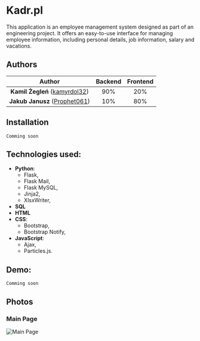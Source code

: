 # Kadr.pl

This application is an employee management system designed as part of an engineering project. It offers an easy-to-use interface for managing employee information, including personal details, job information, salary and vacations.

## Authors

| Author | Backend | Frontend |
| :---: | :---: | :---: |
| **Kamil Żegleń** ([kamyrdol32](https://github.com/kamyrdol32))  | 90% | 20% |
| **Jakub Janusz** ([Prophet061](https://github.com/Prophet061))  | 10% | 80% |

## Installation
`Comming soon`

## Technologies used:
  - **Python**:
      - Flask,
      - Flask Mail,
      - Flask MySQL,
      - Jinja2,
      - XlsxWriter,
  - **SQL**
  - **HTML**
  - **CSS**:
    - Bootstrap,
    - Bootstrap Notify,
  - **JavaScript**:
    - Ajax,
    - Particles.js.

## Demo:
`Comming soon`

## Photos
### Main Page
![Main Page](https://i.imgur.com/uehjfo4.png)
